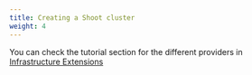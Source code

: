 ```yaml
---
title: Creating a Shoot cluster
weight: 4
---
```


You can check the tutorial section for the different providers in [Infrastructure Extensions](https://gardener.cloud/docs/extensions/infrastructure-extensions/)